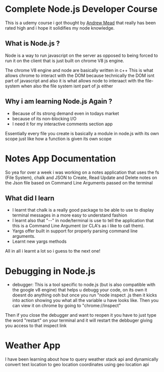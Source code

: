 # Complete Node.js Developer Course

This is a udemy course i got thought by [Andrew Mead](mead.io) that really has been rated high and i hope it solidifies my node knowledge.

## What is Node.js ?

Node is a way to run javascript on the server as opposed to being forced to run it on the client that is just built on chrome V8 js engine.

The chrome V8 engine and node are basically written in c++
This is what allows chrome to interact with the DOM because technically the DOM isnt part of javascript and also it is what allows node to interaact with the file-system when also the file system isnt part of js either

## Why i am learning Node.js Again ?

- Because of its strong demand even in todays market
- because of its non-blocking I/O
- I need it for my interactive comments section app

Essentially every file you create is basically a module in node.js with its own scope just like how a function is given its own scope

# Notes App Documentation

So yea for over a week i was working on a notes application that uses the fs (File System), chalk and JSON to Create, Read Update and Delete notes on the Json file based on Command Line Arguments passed on the terminal

## What did I learn

- I learnt that chalk is a really good package to be able to use to display terminal messages in a more easy to understand fashion
- I learnt also that "--" in node/terminal is use to tell the application that this is a Command Line Argument (or CLA's as i like to call them).
- Yargs offer built in support for properly parsing command line arguments.
- Learnt new yargs methods

All in all i learnt a lot so i guess to the next one!

# Debugging in Node.js

- debugger: This is a tool specific to node.js (but is also compatible with the google v8 engine) that helps u debugg your code, on its own it doesnt do anything ooh but once you run "node inspect <filename>.js then it kicks into action showing you what all the variable u have looks like. Then you can view it on chrome by going to "chrome://inspect"

Then if you close the debugger and want to reopen it you have to just type the word "restart" on your terminal and it will restart the debbuger giving you access to that inspect link

# Weather App

I have been learning about how to query weather stack api and dynamically convert text location to geo location coordinates using geo location api
